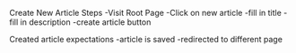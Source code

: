 Create New Article Steps
-Visit Root Page
-Click on new article
-fill in title
-fill in description
-create article button

Created article expectations
-article is saved
-redirected to different page
